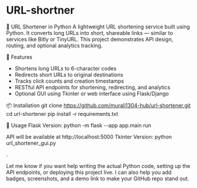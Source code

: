 # URL-shortner 

🔗 URL Shortener in Python
A lightweight URL shortening service built using Python. It converts long URLs into short, shareable links — similar to services like Bitly or TinyURL. This project demonstrates API design, routing, and optional analytics tracking.

🚀 Features
- Shortens long URLs to 6-character codes
- Redirects short URLs to original destinations
- Tracks click counts and creation timestamps
- RESTful API endpoints for shortening, redirecting, and analytics
- Optional GUI using Tkinter or web interface using Flask/Django

📦 Installation
git clone https://github.com/murali1304-hub/url-shortener.git
cd url-shortener
pip install -r requirements.txt


🧪 Usage
Flask Version:
python -m flask --app app.main run


API will be available at http://localhost:5000
Tkinter Version:
python url_shortener_gui.py




.

Let me know if you want help writing the actual Python code, setting up the API endpoints, or deploying this project live. I can also help you add badges, screenshots, and a demo link to make your GitHub repo stand out.
